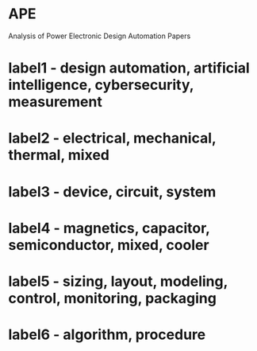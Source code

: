# APE
Analysis of Power Electronic Design Automation Papers

# label1 - design automation, artificial intelligence, cybersecurity, measurement
# label2 - electrical, mechanical, thermal, mixed
# label3 - device, circuit, system
# label4 - magnetics, capacitor, semiconductor, mixed, cooler 
# label5 - sizing, layout, modeling, control, monitoring, packaging
# label6 - algorithm, procedure


